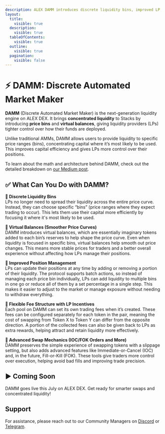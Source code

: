 ```yaml
---
description: ALEX DAMM introduces discrete liquidity bins, improved LP mechanics, and advanced swap types. Built for precision.
layout:
  title:
    visible: true
  description:
    visible: true
  tableOfContents:
    visible: true
  outline:
    visible: true
  pagination:
    visible: false
---
```


# ⚡ DAMM: Discrete Automated Market Maker

**DAMM** (Discrete Automated Market Maker) is the next-generation liquidity engine on ALEX DEX. It brings **concentrated liquidity** to Stacks by introducing **price bins** and **virtual balances**, giving liquidity providers (LPs) tighter control over how their funds are deployed.

Unlike traditional AMMs, DAMM allows users to provide liquidity to specific price ranges (bins), concentrating capital where it’s most likely to be used. This improves capital efficiency and gives LPs more control over their positions.

To learn about the math and architecture behind DAMM, check out the detailed breakdown on [our Medium post](https://medium.com/alexgobtc/damm-alex-amm-v3-discrete-automated-market-maker-fa6b2926a69b).

## ✅ What Can You Do with DAMM?

**🔸 Discrete Liquidity Bins**  
LPs no longer need to spread their liquidity across the entire price curve. Instead, they can choose specific “bins” (price ranges where they expect trading to occur). This lets them use their capital more efficiently by focusing it where it's most likely to be used.

**🔸 Virtual Balances (Smoother Price Curves)**  
DAMM introduces virtual balances, which are essentially imaginary tokens added to each bin’s reserves to help shape the price curve. Even when liquidity is focused in specific bins, virtual balances help smooth out price changes. This means more stable prices for traders and a better overall experience without affecting how LPs manage their positions.

**🔸 Improved Position Management**  
LPs can update their positions at any time by adding or removing a portion of their liquidity. The protocol supports batch actions, so instead of managing each price bin individually, LPs can add liquidity to multiple bins in one go or reduce all of them by a set percentage in a single step. This makes it easier to adjust to the market or manage exposure without needing to withdraw everything.

**🔸 Flexible Fee Structure with LP Incentives**  
Each pool on DAMM can set its own trading fees when it’s created. These fees can be configured separately for each token in the pair, meaning the cost of swapping from Token X to Token Y can differ from the opposite direction. A portion of the collected fees can also be given back to LPs as extra rewards, helping attract and retain liquidity more effectively.

**🔸 Advanced Swap Mechanics (IOC/FOK Orders and More)**  
DAMM preserves the simple experience of swapping tokens with a slippage setting, but also adds advanced features like Immediate-or-Cancel (IOC) and, in the future, Fill-or-Kill (FOK). These tools give traders more control over execution, helping avoid bad fills and improving trade precision.
 
## ▶️ Coming Soon

DAMM goes live this July on ALEX DEX. Get ready for smarter swaps and concentrated liquidity!

## Support

For assistance, please reach out to our Community Managers on [Discord](https://discord.com/invite/alexlab) or [Telegram](https://t.me/AlexCommunity).
